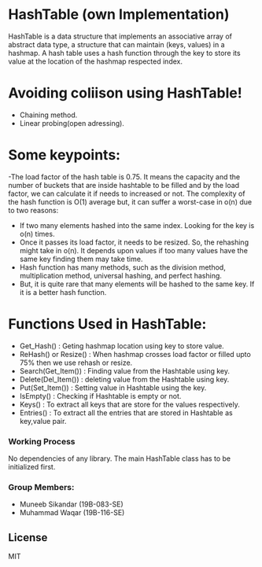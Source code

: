 # HashTable (own Implementation)
HashTable is a data structure that implements an associative array of abstract data type, a structure that can maintain (keys, values) in a hashmap. A hash table uses a hash function through the key to store its value at the location of the hashmap respected index.  

# Avoiding coliison using HashTable!

  - Chaining method. 
  - Linear probing(open adressing).

# Some keypoints:
  -The load factor of the hash table is 0.75. It means the capacity and the number of buckets that are inside hashtable to be filled and by the load factor, we can calculate it if needs to increased or not.
The complexity of the hash function is O(1) average but, it can suffer a worst-case in o(n) due to two reasons:
  - If two many elements hashed into the same index. Looking for the key is o(n) times.
  - Once it passes its load factor, it needs to be resized. So, the rehashing might take in o(n). It depends upon values if too many values have the same key finding them may take time.
  - Hash function has many methods, such as the division method,  multiplication method, universal hashing, and perfect hashing.
  - But, it is quite rare that many elements will be hashed to the same key. If it is a better hash function.

# Functions Used in HashTable:

  - Get_Hash() : Geting hashmap location using key to store value.
  - ReHash() or Resize() : When hashmap crosses load factor or filled upto 75% then we use rehash or resize.
  - Search(Get_Item())   : Finding value from the Hashtable using key.
  - Delete(Del_Item())   : deleting value from the Hashtable using key.
  - Put(Set_Item())      : Setting value in Hashtable using the key.
  - IsEmpty()            : Checking if Hashtable is empty or not.
  - Keys()               : To extract all keys that are store for the values respectively.
  - Entries()            : To extract all the entries that are stored in Hashtable as key,value pair.
### Working Process
No dependencies of any library. The main HashTable class has to be initialized first.

### Group Members:

 - Muneeb Sikandar (19B-083-SE)
 - Muhammad Waqar (19B-116-SE)

License
----

MIT
